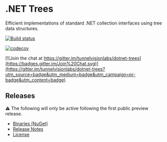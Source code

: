 ﻿# .NET Trees

Efficient implementations of standard .NET collection interfaces using tree data structures.

[![Build status](https://ci.appveyor.com/api/projects/status/wdrb3wg41lomsaxt/branch/master?svg=true)](https://ci.appveyor.com/project/sharwell/dotnet-trees/branch/master)

[![codecov](https://codecov.io/gh/tunnelvisionlabs/dotnet-trees/branch/master/graph/badge.svg)](https://codecov.io/gh/tunnelvisionlabs/dotnet-trees)

[![Join the chat at https://gitter.im/tunnelvisionlabs/dotnet-trees](https://badges.gitter.im/Join%20Chat.svg)](https://gitter.im/tunnelvisionlabs/dotnet-trees?utm_source=badge&utm_medium=badge&utm_campaign=pr-badge&utm_content=badge)

## Releases

:warning: The following will only be active following the first public preview release.

* [Binaries (NuGet)](https://www.nuget.org/packages/TunnelVisionLabs.Collections.Trees)
* [Release Notes](https://github.com/tunnelvisionlabs/dotnet-trees/releases)
* [License](https://github.com/tunnelvisionlabs/dotnet-trees/blob/master/LICENSE)
